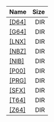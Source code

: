 |Name|Size|
|:---|---:|
|[[D64]]([D64]/index.html)|DIR|
|[[G64]]([G64]/index.html)|DIR|
|[[LNX]]([LNX]/index.html)|DIR|
|[[NBZ]]([NBZ]/index.html)|DIR|
|[[NIB]]([NIB]/index.html)|DIR|
|[[P00]]([P00]/index.html)|DIR|
|[[PRG]]([PRG]/index.html)|DIR|
|[[SFX]]([SFX]/index.html)|DIR|
|[[T64]]([T64]/index.html)|DIR|
|[[Z64]]([Z64]/index.html)|DIR|
